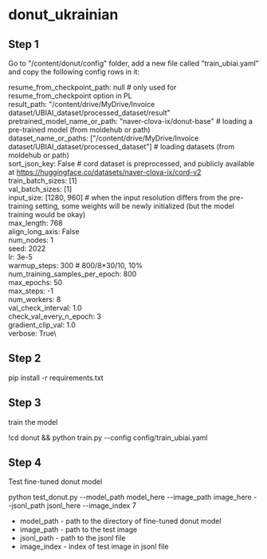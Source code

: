 # donut_ukrainian

## Step 1

Go to "/content/donut/config" folder, add a new file called "train_ubiai.yaml" and copy the following config rows in it:

resume_from_checkpoint_path: null # only used for resume_from_checkpoint option in PL\
result_path: "/content/drive/MyDrive/Invoice dataset/UBIAI_dataset/processed_dataset/result"
pretrained_model_name_or_path: "naver-clova-ix/donut-base" # loading a pre-trained model (from moldehub or path)\
dataset_name_or_paths: ["/content/drive/MyDrive/Invoice dataset/UBIAI_dataset/processed_dataset"] # loading datasets (from moldehub or path)\
sort_json_key: False # cord dataset is preprocessed, and publicly available at https://huggingface.co/datasets/naver-clova-ix/cord-v2
train_batch_sizes: [1]\
val_batch_sizes: [1]\
input_size: [1280, 960] # when the input resolution differs from the pre-training setting, some weights will be newly initialized (but the model training would be okay)\
max_length: 768\
align_long_axis: False\
num_nodes: 1\
seed: 2022\
lr: 3e-5\
warmup_steps: 300 # 800/8*30/10, 10%\
num_training_samples_per_epoch: 800\
max_epochs: 50\
max_steps: -1\
num_workers: 8\
val_check_interval: 1.0\
check_val_every_n_epoch: 3\
gradient_clip_val: 1.0\
verbose: True\

## Step 2

pip install -r requirements.txt

## Step 3

train the model

!cd donut && python train.py --config config/train_ubiai.yaml

## Step 4

Test fine-tuned donut model

python test_donut.py --model_path model_here --image_path image_here --jsonl_path jsonl_here --image_index 7

- model_path - path to the directory of fine-tuned donut model
- image_path - path to the test image
- jsonl_path - path to the jsonl file
- image_index - index of test image in jsonl file
